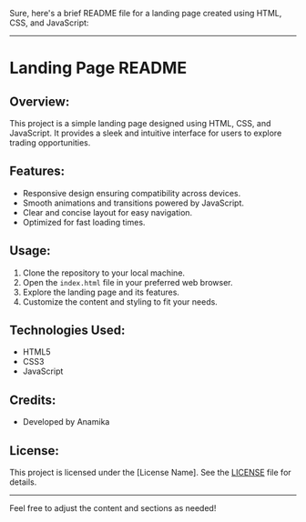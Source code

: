 Sure, here's a brief README file for a landing page created using HTML, CSS, and JavaScript:

---

# Landing Page README

## Overview:
This project is a simple landing page designed using HTML, CSS, and JavaScript. It provides a sleek and intuitive interface for users to explore trading opportunities.

## Features:
- Responsive design ensuring compatibility across devices.
- Smooth animations and transitions powered by JavaScript.
- Clear and concise layout for easy navigation.
- Optimized for fast loading times.

## Usage:
1. Clone the repository to your local machine.
2. Open the `index.html` file in your preferred web browser.
3. Explore the landing page and its features.
4. Customize the content and styling to fit your needs.

## Technologies Used:
- HTML5
- CSS3
- JavaScript

## Credits:
- Developed by Anamika

## License:
This project is licensed under the [License Name]. See the [LICENSE](LICENSE) file for details.

---

Feel free to adjust the content and sections as needed!
